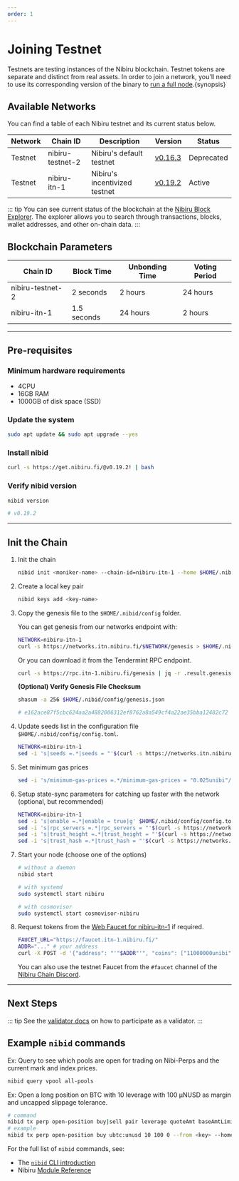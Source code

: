 ```yaml
---
order: 1
---
```


# Joining Testnet

Testnets are testing instances of the Nibiru blockchain. Testnet tokens are separate and distinct from real assets. In order to join a network, you'll need to use its corresponding version of the binary to [run a full node](./node-daemon).{synopsis}

## Available Networks

You can find a table of each Nibiru testnet and its current status below.

| Network | Chain ID         | Description              | Version                                                               | Status |
| ------- | ---------------- | ------------------------ | --------------------------------------------------------------------- | ------ |
| Testnet | nibiru-testnet-2 | Nibiru's default testnet | [v0.16.3](https://github.com/NibiruChain/nibiru/releases/tag/v0.16.3) | Deprecated |
| Testnet | nibiru-itn-1 | Nibiru's incentivized testnet | [v0.19.2](https://github.com/NibiruChain/nibiru/releases/tag/v0.19.2)  | Active |

::: tip
You can see current status of the blockchain at the [Nibiru Block Explorer](https://explorer.testnet.nibiru.fi/).
The explorer allows you to search through transactions, blocks, wallet addresses, and other on-chain data.
:::

## Blockchain Parameters

| Chain ID         | Block Time | Unbonding Time | Voting Period |
| ---------------- | ---------- | -------------- | ------------- |
| nibiru-testnet-2 | 2 seconds  | 2 hours        | 24 hours      |
| nibiru-itn-1 | 1.5 seconds  | 24 hours        | 2 hours      |

---

## Pre-requisites

### Minimum hardware requirements

- 4CPU
- 16GB RAM
- 1000GB of disk space (SSD)

### Update the system

```bash
sudo apt update && sudo apt upgrade --yes
```

### Install nibid

```bash
curl -s https://get.nibiru.fi/@v0.19.2! | bash
```

### Verify nibid version

```bash
nibid version

# v0.19.2
```

---

## Init the Chain

1. Init the chain

    ```bash
    nibid init <moniker-name> --chain-id=nibiru-itn-1 --home $HOME/.nibid
    ```

2. Create a local key pair

    ```bash
    nibid keys add <key-name>
    ```

3. Copy the genesis file to the `$HOME/.nibid/config` folder.
  
    You can get genesis from our networks endpoint with:

    ```bash
    NETWORK=nibiru-itn-1
    curl -s https://networks.itn.nibiru.fi/$NETWORK/genesis > $HOME/.nibid/config/genesis.json
    ```

    Or you can download it from the Tendermint RPC endpoint.

    ```bash
    curl -s https://rpc.itn-1.nibiru.fi/genesis | jq -r .result.genesis > $HOME/.nibid/config/genesis.json
    ```
  
    **(Optional) Verify Genesis File Checksum**

    ```bash
    shasum -a 256 $HOME/.nibid/config/genesis.json

    # e162ace87f5cbc624aa2a4882006312ef8762a8a549cf4a22ae35bba12482c72 $HOME/.nibid/config/genesis.json
    ```

4. Update seeds list in the configuration file `$HOME/.nibid/config/config.toml`.

    ```bash
    NETWORK=nibiru-itn-1
    sed -i 's|seeds =.*|seeds = "'$(curl -s https://networks.itn.nibiru.fi/$NETWORK/seeds)'"|g' $HOME/.nibid/config/config.toml
    ```

5. Set minimum gas prices

    ```bash
    sed -i 's/minimum-gas-prices =.*/minimum-gas-prices = "0.025unibi"/g' $HOME/.nibid/config/app.toml
    ```

6. Setup state-sync parameters for catching up faster with the network (optional, but recommended)

    ```bash
    NETWORK=nibiru-itn-1
    sed -i 's|enable =.*|enable = true|g' $HOME/.nibid/config/config.toml
    sed -i 's|rpc_servers =.*|rpc_servers = "'$(curl -s https://networks.itn.nibiru.fi/$NETWORK/rpc_servers)'"|g' $HOME/.nibid/config/config.toml
    sed -i 's|trust_height =.*|trust_height = "'$(curl -s https://networks.itn.nibiru.fi/$NETWORK/trust_height)'"|g' $HOME/.nibid/config/config.toml
    sed -i 's|trust_hash =.*|trust_hash = "'$(curl -s https://networks.itn.nibiru.fi/$NETWORK/trust_hash)'"|g' $HOME/.nibid/config/config.toml
    ```

7. Start your node (choose one of the options)

    ```bash
    # without a daemon
    nibid start

    # with systemd
    sudo systemctl start nibiru

    # with cosmovisor
    sudo systemctl start cosmovisor-nibiru
    ```

8. Request tokens from the [Web Faucet for nibiru-itn-1](https://faucet.itn-1.nibiru.fi/) if required.

    ```bash
    FAUCET_URL="https://faucet.itn-1.nibiru.fi/"
    ADDR="..." # your address 
    curl -X POST -d '{"address": "'"$ADDR"'", "coins": ["11000000unibi","100000000unusd","100000000uusdt"]}' $FAUCET_URL
    ```

    <!-- Please note, that current daily limit for the Web Faucet is 11NIBI (`11000000unibi`) and 100 NUSD (`100000000unusd`). -->

    You can also use the testnet Faucet from the `#faucet` channel of the [Nibiru Chain Discord](https://discord.gg/sgPw8ZYfpQ).

---

## Next Steps

::: tip
See the [validator docs](../validators) on how to participate as a validator.
:::

## Example `nibid` commands

Ex: Query to see which pools are open for trading on Nibi-Perps and the current mark and index prices.

```bash
nibid query vpool all-pools
```

Ex: Open a long position on BTC with 10 leverage with 100 μNUSD as margin and uncapped slippage tolerance.

```bash
# command
nibid tx perp open-position buy|sell pair leverage quoteAmt baseAmtLimit [flags]
# example
nibid tx perp open-position buy ubtc:unusd 10 100 0 --from <key> --home $HOME/.nibid
```

For the full list of `nibid` commands, see:

- The [`nibid` CLI introduction](../../dev/cli)
- Nibiru [Module Reference](../../dev/x)
